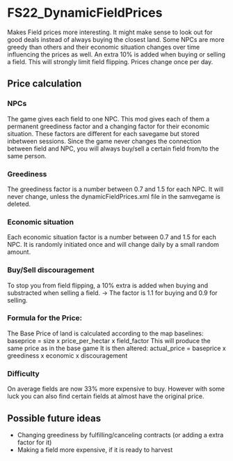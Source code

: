 # FS22_DynamicFieldPrices

Makes Field prices more interesting. It might make sense to look out for good deals instead of always buying the closest land.
Some NPCs are more greedy than others and their economic situation changes over time influencing the prices as well.
An extra 10% is added when buying or selling a field. This will strongly limit field flipping.
Prices change once per day.

## Price calculation
### NPCs

The game gives each field to one NPC. This mod gives each of them a permanent greediness factor and a changing factor for their economic situation.
These factors are different for each savegame but stored inbetween sessions.
Since the game never changes the connection between field and NPC, you will always buy/sell a certain field from/to the same person.

###  Greediness

The greediness factor is a number between 0.7 and 1.5 for each NPC. It will never change, unless the dynamicFieldPrices.xml file in the samvegame is deleted.

### Economic situation

Each economic situation factor is a number between 0.7 and 1.5 for each NPC. It is randomly initiated once and will change daily by a small random amount.

### Buy/Sell discouragement

To stop you from field flipping, a 10% extra is added when buying and substracted when selling a field.
-> The factor is 1.1 for buying and 0.9 for selling.

### Formula for the Price:

The Base Price of land is calculated according to the map baselines:
baseprice = size x price_per_hectar x field_factor
This will produce the same price as in the base game
It is then altered:
actual_price = baseprice x greediness x economic x discouragement

### Difficulty

On average fields are now 33% more expensive to buy. However with some luck you can also find certain fields at almost have the original price.

## Possible future ideas

- Changing greediness by fulfilling/canceling contracts (or adding a extra factor for it)
- Making a field more expensive, if it is ready to harvest